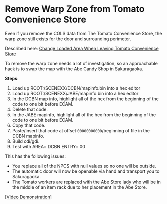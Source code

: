 # Remove Warp Zone from Tomato Convenience Store

Even if you remove the COLS data from The Tomato Convenience Store, the warp zone still exists for the door and surrounding perimeter.

Described here: [Change Loaded Area When Leaving Tomato Convenience Store]()

To remove the warp zone needs a lot of investigation, so an approachable hack is to swap the map with the Abe Candy Shop in Sakuragaoka.

**Steps**:

1. Load up ROOT:/SCENEXX/DCBN/mapinfo.bin into a hex editor
2. Load up ROOT:/SCENEXX/JABE/mapinfo.bin into a hex editor
3. In the DCBN map info, highlight all of the hex from the beginning of the code to one bit before ECAM.
4. Delete that code.
5. In the JABE mapinfo, highlight all of the hex from the beginning of the code to one bit before ECAM.
6. Copy that code.
7. Paste/insert that code at offset `00000000000`/beginning of file in the DCBN mapinfo.
8. Build cdi/gdi.
9. Test with AREA= DCBN ENTRY= 00


This has the following issues:
- You replace all of the NPCS with null values so no one will be outside.
- The automatic door will now be openable via hand and transport you to Sakuragaoka.
- The Tomato workers are replaced with the Abe Store lady who will be in the middle of an item rack due to her placement in the Abe Store.

[[Video Demonstration](http://youtube.com/watch?v=8DNYYXVmAQY)]